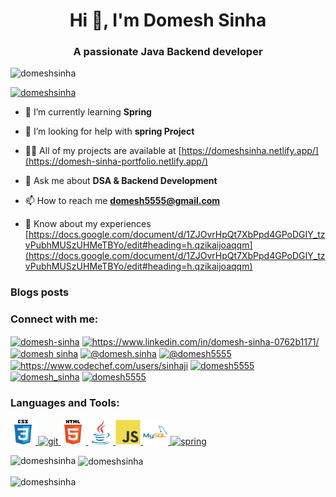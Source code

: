 <h1 align="center">Hi 👋, I'm Domesh Sinha</h1>
<h3 align="center">A passionate Java Backend developer</h3>

<p align="left"> <img src="https://komarev.com/ghpvc/?username=domeshsinha&label=Profile%20views&color=0e75b6&style=flat" alt="domeshsinha" /> </p>

<p align="left"> <a href="https://github.com/ryo-ma/github-profile-trophy"><img src="https://github-profile-trophy.vercel.app/?username=domeshsinha" alt="domeshsinha" /></a> </p>

- 🌱 I’m currently learning **Spring**

- 🤝 I’m looking for help with **spring Project**

- 👨‍💻 All of my projects are available at [https://domeshsinha.netlify.app/](https://domesh-sinha-portfolio.netlify.app/)

- 💬 Ask me about **DSA & Backend Development**

- 📫 How to reach me **domesh5555@gmail.com**

- 📄 Know about my experiences [https://docs.google.com/document/d/1ZJOvrHpQt7XbPpd4GPoDGIY_tzvPubhMUSzUHMeTBYo/edit#heading=h.qzikaijoaqqm](https://docs.google.com/document/d/1ZJOvrHpQt7XbPpd4GPoDGIY_tzvPubhMUSzUHMeTBYo/edit#heading=h.qzikaijoaqqm)

### Blogs posts
<!-- BLOG-POST-LIST:START -->
<!-- BLOG-POST-LIST:END -->

<h3 align="left">Connect with me:</h3>
<p align="left">
<a href="https://codepen.io/domesh-sinha" target="blank"><img align="center" src="https://raw.githubusercontent.com/rahuldkjain/github-profile-readme-generator/master/src/images/icons/Social/codepen.svg" alt="domesh-sinha" height="30" width="40" /></a>
<a href="https://www.linkedin.com/in/domesh-sinha77/" target="blank"><img align="center" src="https://raw.githubusercontent.com/rahuldkjain/github-profile-readme-generator/master/src/images/icons/Social/linked-in-alt.svg" alt="https://www.linkedin.com/in/domesh-sinha-0762b1171/" height="30" width="40" /></a>
<a href="https://fb.com/domesh sinha" target="blank"><img align="center" src="https://raw.githubusercontent.com/rahuldkjain/github-profile-readme-generator/master/src/images/icons/Social/facebook.svg" alt="domesh sinha" height="30" width="40" /></a>
<a href="https://instagram.com/domesh.sinha" target="blank"><img align="center" src="https://raw.githubusercontent.com/rahuldkjain/github-profile-readme-generator/master/src/images/icons/Social/instagram.svg" alt="@domesh.sinha" height="30" width="40" /></a>
<a href="https://medium.com/@domesh5555" target="blank"><img align="center" src="https://raw.githubusercontent.com/rahuldkjain/github-profile-readme-generator/master/src/images/icons/Social/medium.svg" alt="@domesh5555" height="30" width="40" /></a>
<a href="https://www.codechef.com/users/https://www.codechef.com/users/sinhaji" target="blank"><img align="center" src="https://cdn.jsdelivr.net/npm/simple-icons@3.1.0/icons/codechef.svg" alt="https://www.codechef.com/users/sinhaji" height="30" width="40" /></a>
<a href="https://www.hackerrank.com/domesh5555" target="blank"><img align="center" src="https://raw.githubusercontent.com/rahuldkjain/github-profile-readme-generator/master/src/images/icons/Social/hackerrank.svg" alt="domesh5555" height="30" width="40" /></a>
<a href="https://www.leetcode.com/domesh_sinha" target="blank"><img align="center" src="https://raw.githubusercontent.com/rahuldkjain/github-profile-readme-generator/master/src/images/icons/Social/leet-code.svg" alt="domesh_sinha" height="30" width="40" /></a>
<a href="https://auth.geeksforgeeks.org/user/domesh5555" target="blank"><img align="center" src="https://raw.githubusercontent.com/rahuldkjain/github-profile-readme-generator/master/src/images/icons/Social/geeks-for-geeks.svg" alt="domesh5555" height="30" width="40" /></a>
</p>

<h3 align="left">Languages and Tools:</h3>
<p align="left"> <a href="https://www.w3schools.com/css/" target="_blank" rel="noreferrer"> <img src="https://raw.githubusercontent.com/devicons/devicon/master/icons/css3/css3-original-wordmark.svg" alt="css3" width="40" height="40"/> </a> <a href="https://git-scm.com/" target="_blank" rel="noreferrer"> <img src="https://www.vectorlogo.zone/logos/git-scm/git-scm-icon.svg" alt="git" width="40" height="40"/> </a> <a href="https://www.w3.org/html/" target="_blank" rel="noreferrer"> <img src="https://raw.githubusercontent.com/devicons/devicon/master/icons/html5/html5-original-wordmark.svg" alt="html5" width="40" height="40"/> </a> <a href="https://www.java.com" target="_blank" rel="noreferrer"> <img src="https://raw.githubusercontent.com/devicons/devicon/master/icons/java/java-original.svg" alt="java" width="40" height="40"/> </a> <a href="https://developer.mozilla.org/en-US/docs/Web/JavaScript" target="_blank" rel="noreferrer"> <img src="https://raw.githubusercontent.com/devicons/devicon/master/icons/javascript/javascript-original.svg" alt="javascript" width="40" height="40"/> </a> <a href="https://www.mysql.com/" target="_blank" rel="noreferrer"> <img src="https://raw.githubusercontent.com/devicons/devicon/master/icons/mysql/mysql-original-wordmark.svg" alt="mysql" width="40" height="40"/> </a> <a href="https://spring.io/" target="_blank" rel="noreferrer"> <img src="https://www.vectorlogo.zone/logos/springio/springio-icon.svg" alt="spring" width="40" height="40"/> </a> </p>

<p><img align="left" src="https://github-readme-stats.vercel.app/api/top-langs?username=domeshsinha&show_icons=true&locale=en&layout=compact" alt="domeshsinha" /></p>

<p>&nbsp;<img align="center" src="https://github-readme-stats.vercel.app/api?username=domeshsinha&show_icons=true&locale=en" alt="domeshsinha" /></p>

<p><img align="center" src="https://github-readme-streak-stats.herokuapp.com/?user=domeshsinha&" alt="domeshsinha" /></p>
